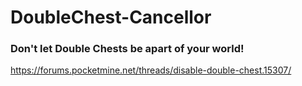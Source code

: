 # DoubleChest-Cancellor
### Don't let Double Chests be apart of your world!
https://forums.pocketmine.net/threads/disable-double-chest.15307/
